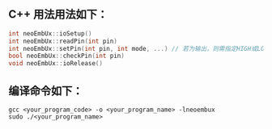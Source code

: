 ## C++ 用法用法如下：
``` C++
int neoEmbUx::ioSetup()
int neoEmbUx::readPin(int pin)
int neoEmbUx::setPin(int pin, int mode, ...) // 若为输出，则需指定HIGH或LOW
bool neoEmbUx::checkPin(int pin) 
void neoEmbUx::ioRelease()
```
## 编译命令如下：
``` shell
gcc <your_program_code> -o <your_program_name> -lneoembux
sudo ./<your_program_name>
```